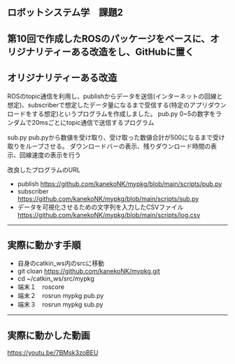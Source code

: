 ## ロボットシステム学　課題2

第10回で作成したROSのパッケージをベースに、オリジナリティーある改造をし、GitHubに置く
---

## オリジナリティーある改造
ROSのtopic通信を利用し、publishからデータを送信(インターネットの回線と想定)、subscriberで想定したデータ量になるまで受信する(特定のアプリダウンロードをする想定)というプログラムを作成しました。
pub.py
0~5の数字をランダムで20msごとにtopic通信で送信するプログラム

sub.py
pub.pyから数値を受け取り、受け取った数値合計が500になるまで受け取りをループさせる。
ダウンロードバーの表示、残りダウンロード時間の表示、回線速度の表示を行う

改良したプログラムのURL
 * publish
https://github.com/kanekoNK/mypkg/blob/main/scripts/pub.py
 * subscriber
https://github.com/kanekoNK/mypkg/blob/main/scripts/sub.py
 * データを可視化させるための文字列を入力したCSVファイル
https://github.com/kanekoNK/mypkg/blob/main/scripts/log.csv
---

## 実際に動かす手順
 * 自身のcatkin_ws内のsrcに移動
 * git cloan https://github.com/kanekoNK/mypkg.git
 * cd  ~/catkin_ws/src/mypkg
 * 端末１　roscore　
 * 端末２　rosrun mypkg pub.py
 * 端末３　rosrun mypkg sub.py
 
---
## 実際に動かした動画
https://youtu.be/7BMsk3zoBEU

